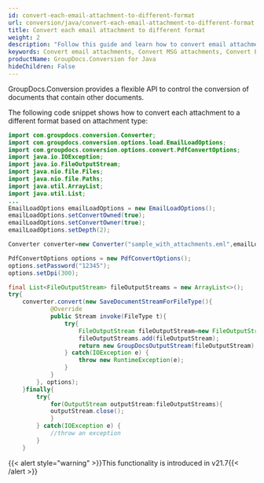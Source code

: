 ```yaml
---
id: convert-each-email-attachment-to-different-format
url: conversion/java/convert-each-email-attachment-to-different-format
title: Convert each email attachment to different format
weight: 2
description: "Follow this guide and learn how to convert email attachments to different format based on attachment type using GroupDocs.Conversion for .Java."
keywords: Convert email attachments, Convert MSG attachments, Convert EML attachments
productName: GroupDocs.Conversion for Java
hideChildren: False
---
```

GroupDocs.Conversion provides a flexible API to control the conversion of documents that contain other documents. 

The following code snippet shows how to convert each attachment to a different format based on attachment type:

```java
import com.groupdocs.conversion.Converter;
import com.groupdocs.conversion.options.load.EmailLoadOptions;
import com.groupdocs.conversion.options.convert.PdfConvertOptions;
import java.io.IOException;
import java.io.FileOutputStream;
import java.nio.file.Files;
import java.nio.file.Paths;
import java.util.ArrayList;
import java.util.List;
...
EmailLoadOptions emailLoadOptions = new EmailLoadOptions();
emailLoadOptions.setConvertOwned(true);
emailLoadOptions.setConvertOwner(true);
emailLoadOptions.setDepth(2);

Converter converter=new Converter("sample_with_attachments.eml",emailLoadOptions);

PdfConvertOptions options = new PdfConvertOptions();
options.setPassword("12345");
options.setDpi(300);

final List<FileOutputStream> fileOutputStreams = new ArrayList<>();
try{
    converter.convert(new SaveDocumentStreamForFileType(){
            @Override
            public Stream invoke(FileType t){
                try{
                    FileOutputStream fileOutputStream=new FileOutputStream("converted-"+fileOutputStreams.size()+".pdf");
                    fileOutputStreams.add(fileOutputStream);
                    return new GroupDocsOutputStream(fileOutputStream);
                } catch(IOException e) {
                    throw new RuntimeException(e);
                }
            }
        }, options);
    }finally{
        try{
            for(OutputStream outputStream:fileOutputStreams){
            outputStream.close();
            }
        } catch(IOException e) {
            //throw an exception
        }
    }
```

{{< alert style="warning" >}}This functionality is introduced in v21.7{{< /alert >}}
